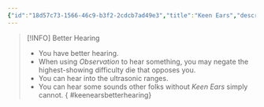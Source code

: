 ```yaml
---
{"id":"18d57c73-1566-46c9-b3f2-2cdcb7ad49e3","title":"Keen Ears","description":"You can hear better.","publish":true,"date_created":"Sunday, March 31st 2024, 2:59:52 pm","date_modified":"Tuesday, April 2nd 2024, 1:11:57 am","path":"Tabletop/Campaigns/And A Thousand Years More/Inventory/Gifts/Keen Ears.md","permalink":"/tabletop/campaigns/and-a-thousand-years-more/inventory/gifts/keen-ears/","PassFrontmatter":true}
---
```



> [!INFO] Better Hearing
> - You have better hearing.
> - When using *Observation* to hear something, you may negate the highest-showing difficulty die that opposes you.
> - You can hear into the ultrasonic ranges.
> - You can hear some sounds other folks without *Keen Ears* simply cannot.
{ #keenearsbetterhearing}

